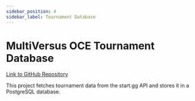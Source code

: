 ```yaml
---
sidebar_position: 4
sidebar_label: Tournament Database
---
```

# MultiVersus OCE Tournament Database
[Link to GitHub Repository](https://github.com/doyeongk/mvsoce_startgg_data)

This project fetches tournament data from the start.gg API and stores it in a PostgreSQL database.  

